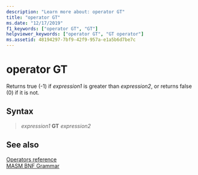 ```yaml
---
description: "Learn more about: operator GT"
title: "operator GT"
ms.date: "12/17/2019"
f1_keywords: ["operator GT", "GT"]
helpviewer_keywords: ["operator GT", "GT operator"]
ms.assetid: 48194297-7bf9-42f9-957a-e1a5b6d7be7c
---
```

# operator GT

Returns true (-1) if *expression1* is greater than *expression2*, or returns false (0) if it is not.

## Syntax

> *expression1* **GT** *expression2*

## See also

[Operators reference](operators-reference.md)\
[MASM BNF Grammar](masm-bnf-grammar.md)
